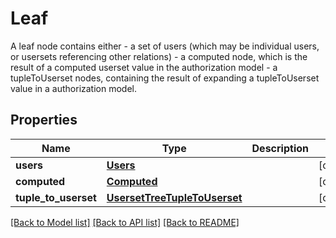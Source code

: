 # Leaf

A leaf node contains either - a set of users (which may be individual users, or usersets   referencing other relations) - a computed node, which is the result of a computed userset   value in the authorization model - a tupleToUserset nodes, containing the result of expanding   a tupleToUserset value in a authorization model.

## Properties
Name | Type | Description | Notes
------------ | ------------- | ------------- | -------------
**users** | [**Users**](Users.md) |  | [optional] 
**computed** | [**Computed**](Computed.md) |  | [optional] 
**tuple_to_userset** | [**UsersetTreeTupleToUserset**](UsersetTreeTupleToUserset.md) |  | [optional] 

[[Back to Model list]](../README.md#documentation-for-models) [[Back to API list]](../README.md#documentation-for-api-endpoints) [[Back to README]](../README.md)


